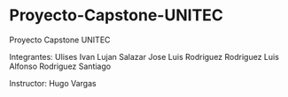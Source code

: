 # Proyecto-Capstone-UNITEC
Proyecto Capstone UNITEC 

Integrantes: 
  Ulises Ivan Lujan Salazar
  Jose Luis Rodriguez Rodriguez
  Luis Alfonso Rodriguez Santiago

Instructor: Hugo Vargas


